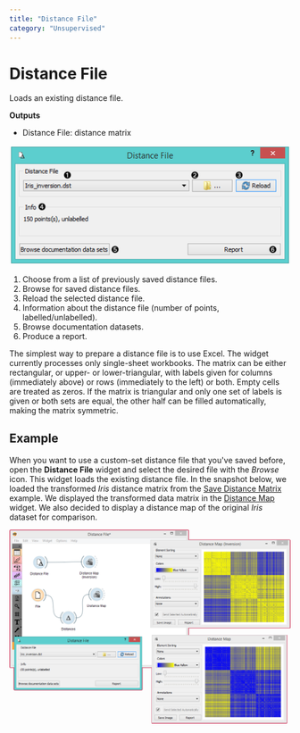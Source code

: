 ```yaml
---
title: "Distance File"
category: "Unsupervised"
---
```

Distance File
=============

Loads an existing distance file.

**Outputs**

- Distance File: distance matrix

![](/widget-catalog/unsupervised/images/DistanceFile-stamped.png)

1. Choose from a list of previously saved distance files.
2. Browse for saved distance files.
3. Reload the selected distance file.
4. Information about the distance file (number of points,
    labelled/unlabelled).
5. Browse documentation datasets.
6. Produce a report.

The simplest way to prepare a distance file is to use Excel. The widget currently processes only single-sheet workbooks. The matrix can be either rectangular, or upper- or lower-triangular, with labels given for columns (immediately above) or rows (immediately to the left) or both. Empty cells are treated as zeros. If the matrix is triangular and only one set of labels is given or both sets are equal, the other half can be filled automatically, making the matrix symmetric.

Example
-------

When you want to use a custom-set distance file that you've saved before, open the **Distance File** widget and select the desired file with the *Browse* icon. This widget loads the existing distance file. In the snapshot below, we loaded the transformed *Iris* distance matrix from the [Save Distance Matrix](../unsupervised/savedistancematrix.md) example. We displayed the transformed data matrix in the [Distance Map](/widget-catalog/unsupervised/../unsupervised/distancemap) widget. We also decided to display a distance map of the original *Iris* dataset for comparison.

![](/widget-catalog/unsupervised/images/DistanceFile-Example.png)
